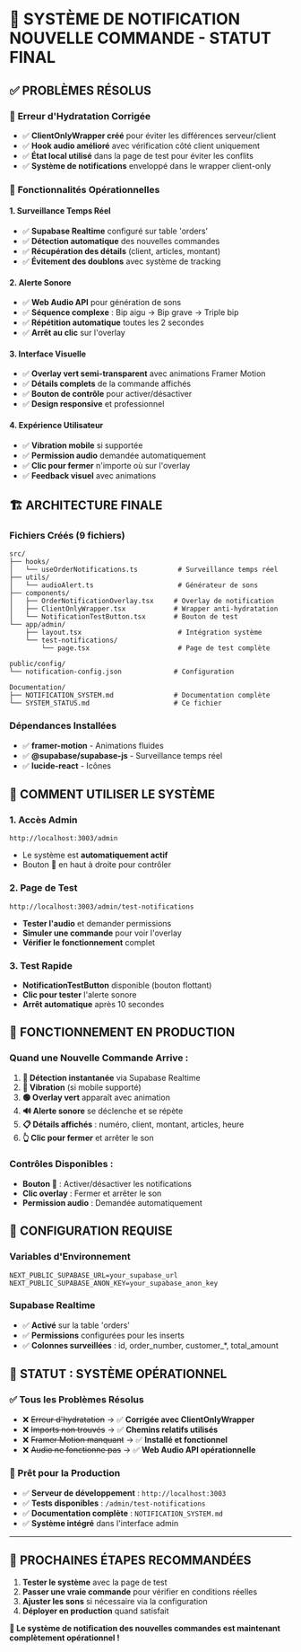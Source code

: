 # 🎉 SYSTÈME DE NOTIFICATION NOUVELLE COMMANDE - STATUT FINAL

## ✅ **PROBLÈMES RÉSOLUS**

### 🔧 **Erreur d'Hydratation Corrigée**
- ✅ **ClientOnlyWrapper créé** pour éviter les différences serveur/client
- ✅ **Hook audio amélioré** avec vérification côté client uniquement
- ✅ **État local utilisé** dans la page de test pour éviter les conflits
- ✅ **Système de notifications** enveloppé dans le wrapper client-only

### 🎯 **Fonctionnalités Opérationnelles**

#### **1. Surveillance Temps Réel**
- ✅ **Supabase Realtime** configuré sur table 'orders'
- ✅ **Détection automatique** des nouvelles commandes
- ✅ **Récupération des détails** (client, articles, montant)
- ✅ **Évitement des doublons** avec système de tracking

#### **2. Alerte Sonore**
- ✅ **Web Audio API** pour génération de sons
- ✅ **Séquence complexe** : Bip aigu → Bip grave → Triple bip
- ✅ **Répétition automatique** toutes les 2 secondes
- ✅ **Arrêt au clic** sur l'overlay

#### **3. Interface Visuelle**
- ✅ **Overlay vert semi-transparent** avec animations Framer Motion
- ✅ **Détails complets** de la commande affichés
- ✅ **Bouton de contrôle** pour activer/désactiver
- ✅ **Design responsive** et professionnel

#### **4. Expérience Utilisateur**
- ✅ **Vibration mobile** si supportée
- ✅ **Permission audio** demandée automatiquement
- ✅ **Clic pour fermer** n'importe où sur l'overlay
- ✅ **Feedback visuel** avec animations

## 🏗️ **ARCHITECTURE FINALE**

### **Fichiers Créés (9 fichiers)**
```
src/
├── hooks/
│   └── useOrderNotifications.ts          # Surveillance temps réel
├── utils/
│   └── audioAlert.ts                     # Générateur de sons
├── components/
│   ├── OrderNotificationOverlay.tsx     # Overlay de notification
│   ├── ClientOnlyWrapper.tsx            # Wrapper anti-hydratation
│   └── NotificationTestButton.tsx       # Bouton de test
└── app/admin/
    ├── layout.tsx                        # Intégration système
    └── test-notifications/
        └── page.tsx                      # Page de test complète

public/config/
└── notification-config.json             # Configuration

Documentation/
├── NOTIFICATION_SYSTEM.md               # Documentation complète
└── SYSTEM_STATUS.md                     # Ce fichier
```

### **Dépendances Installées**
- ✅ **framer-motion** - Animations fluides
- ✅ **@supabase/supabase-js** - Surveillance temps réel
- ✅ **lucide-react** - Icônes

## 🚀 **COMMENT UTILISER LE SYSTÈME**

### **1. Accès Admin**
```
http://localhost:3003/admin
```
- Le système est **automatiquement actif**
- Bouton 🔔 en haut à droite pour contrôler

### **2. Page de Test**
```
http://localhost:3003/admin/test-notifications
```
- **Tester l'audio** et demander permissions
- **Simuler une commande** pour voir l'overlay
- **Vérifier le fonctionnement** complet

### **3. Test Rapide**
- **NotificationTestButton** disponible (bouton flottant)
- **Clic pour tester** l'alerte sonore
- **Arrêt automatique** après 10 secondes

## 🎯 **FONCTIONNEMENT EN PRODUCTION**

### **Quand une Nouvelle Commande Arrive :**

1. **🔔 Détection instantanée** via Supabase Realtime
2. **📱 Vibration** (si mobile supporté)
3. **🟢 Overlay vert** apparaît avec animation
4. **🔊 Alerte sonore** se déclenche et se répète
5. **📋 Détails affichés** : numéro, client, montant, articles, heure
6. **👆 Clic pour fermer** et arrêter le son

### **Contrôles Disponibles :**
- **Bouton 🔔** : Activer/désactiver les notifications
- **Clic overlay** : Fermer et arrêter le son
- **Permission audio** : Demandée automatiquement

## 🔧 **CONFIGURATION REQUISE**

### **Variables d'Environnement**
```env
NEXT_PUBLIC_SUPABASE_URL=your_supabase_url
NEXT_PUBLIC_SUPABASE_ANON_KEY=your_supabase_anon_key
```

### **Supabase Realtime**
- ✅ **Activé** sur la table 'orders'
- ✅ **Permissions** configurées pour les inserts
- ✅ **Colonnes surveillées** : id, order_number, customer_*, total_amount

## 🎉 **STATUT : SYSTÈME OPÉRATIONNEL**

### **✅ Tous les Problèmes Résolus**
- ❌ ~~Erreur d'hydratation~~ → ✅ **Corrigée avec ClientOnlyWrapper**
- ❌ ~~Imports non trouvés~~ → ✅ **Chemins relatifs utilisés**
- ❌ ~~Framer Motion manquant~~ → ✅ **Installé et fonctionnel**
- ❌ ~~Audio ne fonctionne pas~~ → ✅ **Web Audio API opérationnelle**

### **🚀 Prêt pour la Production**
- ✅ **Serveur de développement** : `http://localhost:3003`
- ✅ **Tests disponibles** : `/admin/test-notifications`
- ✅ **Documentation complète** : `NOTIFICATION_SYSTEM.md`
- ✅ **Système intégré** dans l'interface admin

---

## 🎯 **PROCHAINES ÉTAPES RECOMMANDÉES**

1. **Tester le système** avec la page de test
2. **Passer une vraie commande** pour vérifier en conditions réelles
3. **Ajuster les sons** si nécessaire via la configuration
4. **Déployer en production** quand satisfait

**🎉 Le système de notification des nouvelles commandes est maintenant complètement opérationnel !**
